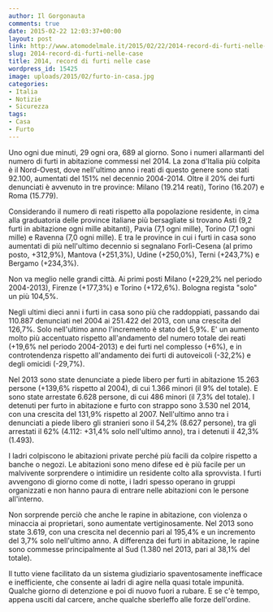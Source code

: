 ```yaml
---
author: Il Gorgonauta
comments: true
date: 2015-02-22 12:03:37+00:00
layout: post
link: http://www.atomodelmale.it/2015/02/22/2014-record-di-furti-nelle-case/
slug: 2014-record-di-furti-nelle-case
title: 2014, record di furti nelle case
wordpress_id: 15425
image: uploads/2015/02/furto-in-casa.jpg
categories:
- Italia
- Notizie
- Sicurezza
tags:
- Casa
- Furto
---
```


Uno ogni due minuti, 29 ogni ora, 689 al giorno. Sono i numeri allarmanti del numero di furti in abitazione commessi nel 2014. La zona d'Italia più colpita è il Nord-Ovest, dove nell'ultimo anno i reati di questo genere sono stati 92.100, aumentati del 151% nel decennio 2004-2014. Oltre il 20% dei furti denunciati è avvenuto in tre province: Milano (19.214 reati), Torino (16.207) e Roma (15.779).

Considerando il numero di reati rispetto alla popolazione residente, in cima alla graduatoria delle province italiane più bersagliate si trovano Asti (9,2 furti in abitazione ogni mille abitanti), Pavia (7,1 ogni mille), Torino (7,1 ogni mille) e Ravenna (7,0 ogni mille). E tra le province in cui i furti in casa sono aumentati di più nell'ultimo decennio si segnalano Forlì-Cesena (al primo posto, +312,9%), Mantova (+251,3%), Udine (+250,0%), Terni (+243,7%) e Bergamo (+234,3%).

Non va meglio nelle grandi città. Ai primi posti Milano (+229,2% nel periodo 2004-2013), Firenze (+177,3%) e Torino (+172,6%). Bologna regista "solo" un più 104,5%.

Negli ultimi dieci anni i furti in casa sono più che raddoppiati, passando dai 110.887 denunciati nel 2004 ai 251.422 del 2013, con una crescita del 126,7%. Solo nell'ultimo anno l'incremento è stato del 5,9%. E' un aumento molto più accentuato rispetto all'andamento del numero totale dei reati (+19,6% nel periodo 2004-2013) e dei furti nel complesso (+6%), e in controtendenza rispetto all'andamento dei furti di autoveicoli (-32,2%) e degli omicidi (-29,7%).

Nel 2013 sono state denunciate a piede libero per furti in abitazione 15.263 persone (+139,6% rispetto al 2004), di cui 1.366 minori (il 9% del totale). E sono state arrestate 6.628 persone, di cui 486 minori (il 7,3% del totale). I detenuti per furto in abitazione e furto con strappo sono 3.530 nel 2014, con una crescita del 131,9% rispetto al 2007. Nell'ultimo anno tra i denunciati a piede libero gli stranieri sono il 54,2% (8.627 persone), tra gli arrestati il 62% (4.112: +31,4% solo nell'ultimo anno), tra i detenuti il 42,3% (1.493).

I ladri colpiscono le abitazioni private perché più facili da colpire rispetto a banche o negozi. Le abitazioni sono meno difese ed è più facile per un malvivente sorprendere o intimidire un residente colto alla sprovvista. I furti avvengono di giorno come di notte, i ladri spesso operano in gruppi organizzati e non hanno paura di entrare nelle abitazioni con le persone all'interno.

Non sorprende perciò che anche le rapine in abitazione, con violenza o minaccia ai proprietari, sono aumentate vertiginosamente. Nel 2013 sono state 3.619, con una crescita nel decennio pari al 195,4% e un incremento del 3,7% solo nell'ultimo anno. A differenza dei furti in abitazione, le rapine sono commesse principalmente al Sud (1.380 nel 2013, pari al 38,1% del totale).

Il tutto viene facilitato da un sistema giudiziario spaventosamente inefficace e inefficiente, che consente ai ladri di agire nella quasi totale impunità. Qualche giorno di detenzione e poi di nuovo fuori a rubare. E se c'è tempo, appena usciti dal carcere, anche qualche sberleffo alle forze dell'ordine.
